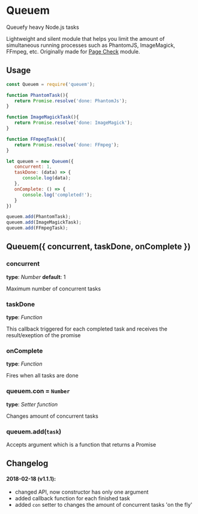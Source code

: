 # Queuem
Queuefy heavy Node.js tasks


Lightweight and silent module that helps you limit the amount of simultaneous running processes such as PhantomJS, ImageMagick, FFmpeg, etc. Originally made for [Page Check](https://www.npmjs.com/package/page-check) module.



## Usage
```javascript
const Queuem = require('queuem');

function PhantomTask(){
   return Promise.resolve('done: PhantomJs');
}

function ImageMagickTask(){
   return Promise.resolve('done: ImageMagick');
}

function FFmpegTask(){
   return Promise.resolve('done: FFmpeg');
}

let queuem = new Queuem({
   concurrent: 1, 
   taskDone: (data) => {
      console.log(data);
   },
   onComplete: () => {
      console.log('completed!');
   }
})

queuem.add(PhantomTask);
queuem.add(ImageMagickTask);
queuem.add(FFmpegTask);
```



## Queuem({ concurrent, taskDone, onComplete })

### concurrent 
__type__: *Number*
__default__: 1

Maximum number of concurrent tasks<br>


### taskDone 
__type__: *Function*<br>

This callback triggered for each completed task and receives the result/exeption of the promise<br>


### onComplete 
__type__: *Function*<br>

Fires when all tasks are done<br>


### queuem.con = `Number`
__type__: *Setter function*<br>

Changes amount of concurrent tasks


### queuem.add(`task`)
Accepts argument which is a function that returns a Promise


## Changelog 
#### 2018-02-18 (v1.1.1):
- changed API, now constructor has only one argument
- added callback function for each finished task
- added `con` setter to changes the amount of concurrent tasks 'on the fly'

